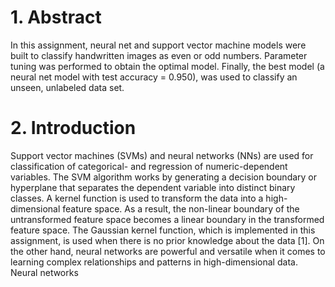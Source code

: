 # 1. Abstract
In this assignment, neural net and support vector machine models were built to classify handwritten images
as even or odd numbers. Parameter tuning was performed to obtain the optimal model. Finally, the best
model (a neural net model with test accuracy = 0.950), was used to classify an unseen, unlabeled data set.

# 2. Introduction
Support vector machines (SVMs) and neural networks (NNs) are used for classification of categorical- and
regression of numeric-dependent variables. The SVM algorithm works by generating a decision boundary
or hyperplane that separates the dependent variable into distinct binary classes. A kernel function is used
to transform the data into a high-dimensional feature space. As a result, the non-linear boundary of the
untransformed feature space becomes a linear boundary in the transformed feature space. The Gaussian
kernel function, which is implemented in this assignment, is used when there is no prior knowledge about the
data [1]. On the other hand, neural networks are powerful and versatile when it comes to learning complex
relationships and patterns in high-dimensional data. Neural networks
